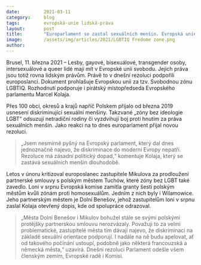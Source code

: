 ```yaml
---
date:         2021-03-11
category:     blog
tags:         evropská-unie lidská-práva
layout:       post
title:        "Europarlament se zastal sexuálních menšin. Evropská unie je nově „Svobodnou zónou LGBTIQ“"
image:        /assets/img/articles/2021/LGBTIQ Fredome zone.png
author:       
---
```




Brusel, 11. března 2021 – Lesby, gayové, bisexuálové, transgender osoby, intersexuálové a queer lidé mají mít v Evropské unii svobodu. Jejich práva jsou totiž rovna lidským právům. Právě to v dnešní rezoluci podpořili europoslanci. Dokument prohlašuje Evropskou unii za tzv. Svobodnou zónu LGBTIQ. Rozhodnutí podporuje i pirátský místopředseda Evropského parlamentu Marcel Kolaja.

Přes 100 obcí, okresů a krajů napříč Polskem přijalo od března 2019 usnesení diskriminující sexuální menšiny. Takzvané „zóny bez ideologie LGBT“ odsuzují netradiční rodiny či vyzdvihují boj proti hnutím za práva sexuálních menšin. Jako reakci na to dnes europarlament přijal novou rezoluci.

> „Jsem nesmírně pyšný na Evropský parlament, který dal dnes jednoznačně najevo, že diskriminace do moderní Evropy nepatří. Rezoluce má zásadní politický dopad,“ komentuje Kolaja, který se zastává sexuálních menšin dlouhodobě.

Letos v únoru kritizoval europoslanec zastupitele Mikulova za prodloužení partnerské smlouvy s polským městem Tuchów, které zóny bez LGBT také zavedlo. Loni v srpnu Evropská komise zamítla granty šesti polským městům kvůli zónám proti homosexuálům. Jedním z nich byly i Wilamowice. Jeho partnerským městem je Dolní Benešov, jehož zastupitelům loni v srpnu zaslal Kolaja otevřený dopis, kde od spolupráce odrazoval.

> „Města Dolní Benešov i Mikulov bohužel stále se svými polskými protějšky partnerskou smlouvu nerozvázaly. Považuji to za velmi problematické, zastupitelé města tím dávají najevo, že diskriminaci na základě sexuální orientace podporují. I nadále na ně budu apelovat, ať od takového počínání ustoupí, podobně jako některá francouzská a německá města,“ uzavírá. Dnešní rezoluci Parlament odešle všem členským zemím, Evropské radě i Komisi.
